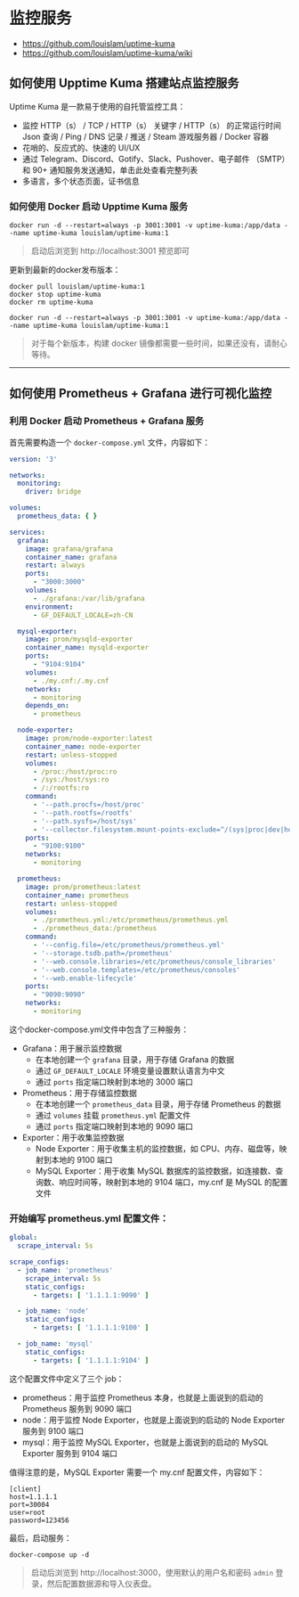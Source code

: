 # 监控服务

- https://github.com/louislam/uptime-kuma
- https://github.com/louislam/uptime-kuma/wiki

## 如何使用 Upptime Kuma 搭建站点监控服务

Uptime Kuma 是一款易于使用的自托管监控工具：

- 监控 HTTP（s） / TCP / HTTP（s） 关键字 / HTTP（s） 的正常运行时间 Json 查询 / Ping / DNS 记录 / 推送 / Steam 游戏服务器 / Docker 容器
- 花哨的、反应式的、快速的 UI/UX
- 通过 Telegram、Discord、Gotify、Slack、Pushover、电子邮件 （SMTP） 和 90+ 通知服务发送通知，单击此处查看完整列表
- 多语言，多个状态页面，证书信息


### 如何使用 Docker 启动 Upptime Kuma 服务

```shell
docker run -d --restart=always -p 3001:3001 -v uptime-kuma:/app/data --name uptime-kuma louislam/uptime-kuma:1
```

> 启动后浏览到 http://localhost:3001 预览即可

更新到最新的docker发布版本：

```shell
docker pull louislam/uptime-kuma:1
docker stop uptime-kuma
docker rm uptime-kuma

docker run -d --restart=always -p 3001:3001 -v uptime-kuma:/app/data --name uptime-kuma louislam/uptime-kuma:1
```

> 对于每个新版本，构建 docker 镜像都需要一些时间，如果还没有，请耐心等待。

---

## 如何使用 Prometheus + Grafana 进行可视化监控

### 利用 Docker 启动 Prometheus + Grafana 服务

首先需要构造一个 `docker-compose.yml` 文件，内容如下：

```yaml
version: '3'

networks:
  monitoring:
    driver: bridge

volumes:
  prometheus_data: { }

services:
  grafana:
    image: grafana/grafana
    container_name: grafana
    restart: always
    ports:
      - "3000:3000"
    volumes:
      - ./grafana:/var/lib/grafana
    environment:
      - GF_DEFAULT_LOCALE=zh-CN

  mysql-exporter:
    image: prom/mysqld-exporter
    container_name: mysqld-exporter
    ports:
      - "9104:9104"
    volumes:
      - ./my.cnf:/.my.cnf
    networks:
      - monitoring
    depends_on:
      - prometheus

  node-exporter:
    image: prom/node-exporter:latest
    container_name: node-exporter
    restart: unless-stopped
    volumes:
      - /proc:/host/proc:ro
      - /sys:/host/sys:ro
      - /:/rootfs:ro
    command:
      - '--path.procfs=/host/proc'
      - '--path.rootfs=/rootfs'
      - '--path.sysfs=/host/sys'
      - '--collector.filesystem.mount-points-exclude=^/(sys|proc|dev|host|etc)($$|/)'
    ports:
      - "9100:9100"
    networks:
      - monitoring

  prometheus:
    image: prom/prometheus:latest
    container_name: prometheus
    restart: unless-stopped
    volumes:
      - ./prometheus.yml:/etc/prometheus/prometheus.yml
      - ./prometheus_data:/prometheus
    command:
      - '--config.file=/etc/prometheus/prometheus.yml'
      - '--storage.tsdb.path=/prometheus'
      - '--web.console.libraries=/etc/prometheus/console_libraries'
      - '--web.console.templates=/etc/prometheus/consoles'
      - '--web.enable-lifecycle'
    ports:
      - "9090:9090"
    networks:
      - monitoring
```

这个docker-compose.yml文件中包含了三种服务：

- Grafana：用于展示监控数据
    - 在本地创建一个 `grafana` 目录，用于存储 Grafana 的数据
    - 通过 `GF_DEFAULT_LOCALE` 环境变量设置默认语言为中文
    - 通过 `ports` 指定端口映射到本地的 3000 端口
- Prometheus：用于存储监控数据
    - 在本地创建一个 `prometheus_data` 目录，用于存储 Prometheus 的数据
    - 通过 `volumes` 挂载 `prometheus.yml` 配置文件
    - 通过 `ports` 指定端口映射到本地的 9090 端口
- Exporter：用于收集监控数据
    - Node Exporter：用于收集主机的监控数据，如 CPU、内存、磁盘等，映射到本地的 9100 端口
    - MySQL Exporter：用于收集 MySQL 数据库的监控数据，如连接数、查询数、响应时间等，映射到本地的 9104 端口，my.cnf 是 MySQL 的配置文件

### 开始编写 prometheus.yml 配置文件：

```yaml
global:
  scrape_interval: 5s

scrape_configs:
  - job_name: 'prometheus'
    scrape_interval: 5s
    static_configs:
      - targets: [ '1.1.1.1:9090' ]

  - job_name: 'node'
    static_configs:
      - targets: [ '1.1.1.1:9100' ]

  - job_name: 'mysql'
    static_configs:
      - targets: [ '1.1.1.1:9104' ]
```

这个配置文件中定义了三个 job：

- prometheus：用于监控 Prometheus 本身，也就是上面说到的启动的 Prometheus 服务到 9090 端口
- node：用于监控 Node Exporter，也就是上面说到的启动的 Node Exporter 服务到 9100 端口
- mysql：用于监控 MySQL Exporter，也就是上面说到的启动的 MySQL Exporter 服务到 9104 端口

值得注意的是，MySQL Exporter 需要一个 my.cnf 配置文件，内容如下：

```
[client]
host=1.1.1.1
port=30004
user=root
password=123456
```

最后，启动服务：

```shell
docker-compose up -d
```

> 启动后浏览到 http://localhost:3000，使用默认的用户名和密码 `admin` 登录，然后配置数据源和导入仪表盘。
